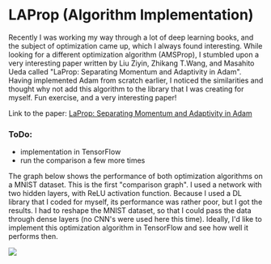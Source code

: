 # LAProp (Algorithm Implementation)

Recently I was working my way through a lot of deep learning books, and the subject of optimization came up, which I always found interesting. 
While looking for a different optimization algorithm (AMSProp), 
I stumbled upon a very interesting paper written by Liu Ziyin, Zhikang T.Wang, and Masahito Ueda called "LaProp: Separating Momentum and Adaptivity in Adam". 
Having implemented Adam from scratch earlier, I noticed the similarities and thought why not add this algorithm to the library that I was creating for myself. Fun exercise, and a very interesting paper!

Link to the paper: [LaProp: Separating Momentum and Adaptivity in Adam](https://arxiv.org/pdf/2002.04839.pdf)


### ToDo:

- implementation in TensorFlow
- run the comparison a few more times


The graph below shows the performance of both optimization algorithms on a MNIST dataset. This is the first "comparison graph". I used a
network with two hidden layers, with ReLU activation function. Because I used a DL library that I coded for myself, its performance was rather poor, but
I got the results. I had to reshape the MNIST dataset, so that I could pass the data through dense layers (no CNN's were used here this time). Ideally, I'd like
to implement this optimization algorithm in TensorFlow and see how well it performs then. 

<img src = "https://user-images.githubusercontent.com/19962689/107440173-7aa3ee80-6b33-11eb-8f00-fee1138d9b28.png">
